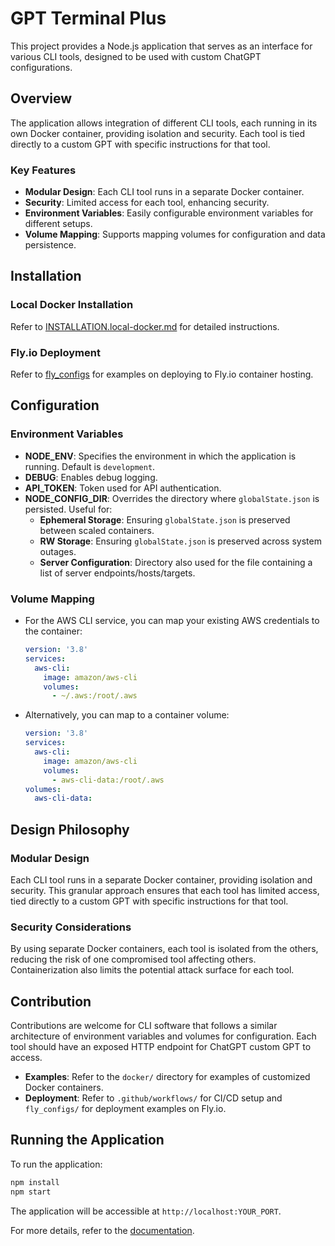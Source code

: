 # GPT Terminal Plus

This project provides a Node.js application that serves as an interface for various CLI tools, designed to be used with custom ChatGPT configurations.

## Overview

The application allows integration of different CLI tools, each running in its own Docker container, providing isolation and security. Each tool is tied directly to a custom GPT with specific instructions for that tool.

### Key Features

- **Modular Design**: Each CLI tool runs in a separate Docker container.
- **Security**: Limited access for each tool, enhancing security.
- **Environment Variables**: Easily configurable environment variables for different setups.
- **Volume Mapping**: Supports mapping volumes for configuration and data persistence.

## Installation

### Local Docker Installation

Refer to [INSTALLATION.local-docker.md](docs/INSTALLATION.local-docker.md) for detailed instructions.

### Fly.io Deployment

Refer to [fly_configs](fly_configs) for examples on deploying to Fly.io container hosting.

## Configuration

### Environment Variables

- **NODE_ENV**: Specifies the environment in which the application is running. Default is `development`.
- **DEBUG**: Enables debug logging.
- **API_TOKEN**: Token used for API authentication.
- **NODE_CONFIG_DIR**: Overrides the directory where `globalState.json` is persisted. Useful for:
  - **Ephemeral Storage**: Ensuring `globalState.json` is preserved between scaled containers.
  - **RW Storage**: Ensuring `globalState.json` is preserved across system outages.
  - **Server Configuration**: Directory also used for the file containing a list of server endpoints/hosts/targets.

### Volume Mapping

- For the AWS CLI service, you can map your existing AWS credentials to the container:
    ```yaml
    version: '3.8'
    services:
      aws-cli:
        image: amazon/aws-cli
        volumes:
          - ~/.aws:/root/.aws
    ```
- Alternatively, you can map to a container volume:
    ```yaml
    version: '3.8'
    services:
      aws-cli:
        image: amazon/aws-cli
        volumes:
          - aws-cli-data:/root/.aws
    volumes:
      aws-cli-data:
    ```

## Design Philosophy

### Modular Design

Each CLI tool runs in a separate Docker container, providing isolation and security. This granular approach ensures that each tool has limited access, tied directly to a custom GPT with specific instructions for that tool.

### Security Considerations

By using separate Docker containers, each tool is isolated from the others, reducing the risk of one compromised tool affecting others. Containerization also limits the potential attack surface for each tool.

## Contribution

Contributions are welcome for CLI software that follows a similar architecture of environment variables and volumes for configuration. Each tool should have an exposed HTTP endpoint for ChatGPT custom GPT to access.

- **Examples**: Refer to the `docker/` directory for examples of customized Docker containers.
- **Deployment**: Refer to `.github/workflows/` for CI/CD setup and `fly_configs/` for deployment examples on Fly.io.

## Running the Application

To run the application:

```sh
npm install
npm start
```

The application will be accessible at `http://localhost:YOUR_PORT`.

For more details, refer to the [documentation](docs).
